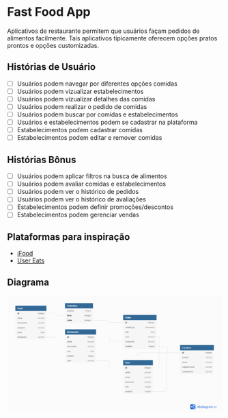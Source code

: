 # Fast Food App

Aplicativos de restaurante permitem que usuários façam pedidos de alimentos facilmente.
Tais aplicativos tipicamente oferecem opções pratos prontos e opções customizadas.

## Histórias de Usuário

- [ ] Usuários podem navegar por diferentes opções comidas
- [ ] Usuários podem vizualizar estabelecimentos
- [ ] Usuários podem vizualizar detalhes das comidas
- [ ] Usuários podem realizar o pedido de comidas
- [ ] Usuários podem buscar por comidas e estabelecimentos
- [ ] Usuários e estabelecimentos podem se cadastrar na plataforma
- [ ] Estabelecimentos podem cadastrar comidas
- [ ] Estabelecimentos podem editar e remover comidas

## Histórias Bônus

- [ ] Usuários podem aplicar filtros na busca de alimentos
- [ ] Usuários podem avaliar comidas e estabelecimentos
- [ ] Usuários podem ver o histórico de pedidos
- [ ] Usuários podem ver o histórico de avaliações
- [ ] Estabelecimentos podem definir promoções/descontos
- [ ] Estabelecimentos podem gerenciar vendas

## Plataformas para inspiração

- [iFood](https://www.ifood.com.br)
- [User Eats](https://www.ubereats.com)


## Diagrama
![Diagrama](./diagrama.png)
